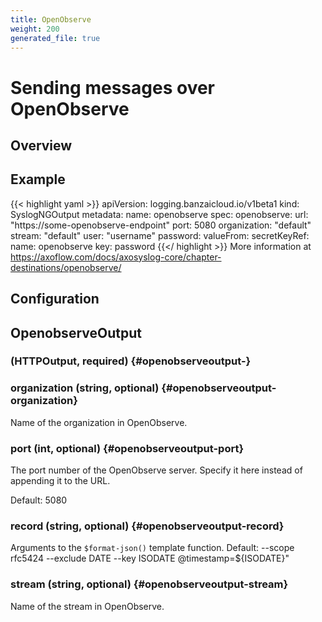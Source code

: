 ```yaml
---
title: OpenObserve
weight: 200
generated_file: true
---
```


# Sending messages over OpenObserve
## Overview

## Example

{{< highlight yaml >}}
apiVersion: logging.banzaicloud.io/v1beta1
kind: SyslogNGOutput
metadata:
  name: openobserve
spec:
  openobserve:
    url: "https://some-openobserve-endpoint"
    port: 5080
    organization: "default"
    stream: "default"
    user: "username"
    password:
      valueFrom:
        secretKeyRef:
          name: openobserve
          key: password
{{</ highlight >}}
More information at https://axoflow.com/docs/axosyslog-core/chapter-destinations/openobserve/


## Configuration
## OpenobserveOutput

###  (HTTPOutput, required) {#openobserveoutput-}


### organization (string, optional) {#openobserveoutput-organization}

Name of the organization in OpenObserve. 


### port (int, optional) {#openobserveoutput-port}

The port number of the OpenObserve server.  Specify it here instead of appending it to the URL.

Default: 5080

### record (string, optional) {#openobserveoutput-record}

Arguments to the `$format-json()` template function. Default: --scope rfc5424 --exclude DATE --key ISODATE @timestamp=${ISODATE}" 


### stream (string, optional) {#openobserveoutput-stream}

Name of the stream in OpenObserve. 



